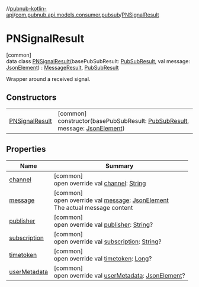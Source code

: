 //[pubnub-kotlin-api](../../../index.md)/[com.pubnub.api.models.consumer.pubsub](../index.md)/[PNSignalResult](index.md)

# PNSignalResult

[common]\
data class [PNSignalResult](index.md)(basePubSubResult: [PubSubResult](../-pub-sub-result/index.md), val message: [JsonElement](../../com.pubnub.api/-json-element/index.md)) : [MessageResult](../-message-result/index.md), [PubSubResult](../-pub-sub-result/index.md)

Wrapper around a received signal.

## Constructors

| | |
|---|---|
| [PNSignalResult](-p-n-signal-result.md) | [common]<br>constructor(basePubSubResult: [PubSubResult](../-pub-sub-result/index.md), message: [JsonElement](../../com.pubnub.api/-json-element/index.md)) |

## Properties

| Name | Summary |
|---|---|
| [channel](../-pub-sub-result/channel.md) | [common]<br>open override val [channel](../-pub-sub-result/channel.md): [String](https://kotlinlang.org/api/latest/jvm/stdlib/kotlin/-string/index.html) |
| [message](message.md) | [common]<br>open override val [message](message.md): [JsonElement](../../com.pubnub.api/-json-element/index.md)<br>The actual message content |
| [publisher](../-pub-sub-result/publisher.md) | [common]<br>open override val [publisher](../-pub-sub-result/publisher.md): [String](https://kotlinlang.org/api/latest/jvm/stdlib/kotlin/-string/index.html)? |
| [subscription](../-pub-sub-result/subscription.md) | [common]<br>open override val [subscription](../-pub-sub-result/subscription.md): [String](https://kotlinlang.org/api/latest/jvm/stdlib/kotlin/-string/index.html)? |
| [timetoken](../-pub-sub-result/timetoken.md) | [common]<br>open override val [timetoken](../-pub-sub-result/timetoken.md): [Long](https://kotlinlang.org/api/latest/jvm/stdlib/kotlin/-long/index.html)? |
| [userMetadata](../-pub-sub-result/user-metadata.md) | [common]<br>open override val [userMetadata](../-pub-sub-result/user-metadata.md): [JsonElement](../../com.pubnub.api/-json-element/index.md)? |
